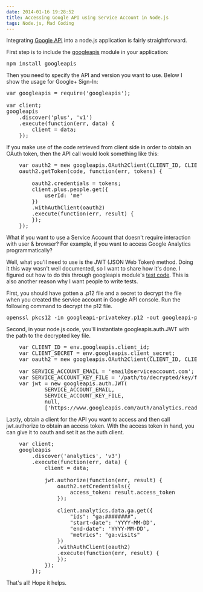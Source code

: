 ```yaml
---
date: 2014-01-16 19:28:52
title: Accessing Google API using Service Account in Node.js
tags: Node.js, Mad Coding
---
```

Integrating [Google API][1] into a node.js application is fairly
straightforward.

First step is to include the [googleapis][2] module in your application:
<pre class="brush:bash">
npm install googleapis
</pre>

Then you need to specify the API and version you want to use. Below I show the
usage for Google+ Sign-In:
<pre class="brush:js">
var googleapis = require('googleapis');

var client;
googleapis
    .discover('plus', 'v1')
    .execute(function(err, data) {
        client = data;
    });
</pre>

If you make use of the code retrieved from client side in order to obtain
an OAuth token, then the API call would look something like this:
<pre class="brush:js">
    var oauth2 = new googleapis.OAuth2Client(CLIENT_ID, CLIENT_SECRET, 'postmessage');
    oauth2.getToken(code, function(err, tokens) {

        oauth2.credentials = tokens;
        client.plus.people.get({
            userId: 'me'
        })
        .withAuthClient(oauth2)
        .execute(function(err, result) {
        });
    });
</pre>

What if you want to use a Service Account that doesn't require interaction with
user & browser? For example, if you want to access Google Analytics
programmatically?

Well, what you'll need to use is the JWT (JSON Web Token) method. Doing it this
way wasn't well documented, so I want to share how it's done. I figured out how
to do this through googleapis module's [test code][3]. This is also another
reason why I want people to write tests.

First, you should have gotten a .p12 file and a secret to decrypt the file when
you created the service account in Google API console. Run the following command
to decrypt the p12 file.
<pre class="brush:bash">
openssl pkcs12 -in googleapi-privatekey.p12 -out googleapi-privatekey.pem -nocerts -nodes
</pre>

Second, in your node.js code, you'll instantiate googleapis.auth.JWT with the
path to the decrypted key file.
<pre class="brush:js">
    var CLIENT_ID = env.googleapis.client_id;
    var CLIENT_SECRET = env.googleapis.client_secret;
    var oauth2 = new googleapis.OAuth2Client(CLIENT_ID, CLIENT_SECRET, 'postmessage');

    var SERVICE_ACCOUNT_EMAIL = 'email@serviceaccount.com';
    var SERVICE_ACCOUNT_KEY_FILE = '/path/to/decrypted/key/file';
    var jwt = new googleapis.auth.JWT(
            SERVICE_ACCOUNT_EMAIL,
            SERVICE_ACCOUNT_KEY_FILE,
            null,
            ['https://www.googleapis.com/auth/analytics.readonly']);
</pre>

Lastly, obtain a client for the API you want to access and then call
jwt.authorize to obtain an access token. With the access token in hand, you can
give it to oauth and set it as the auth client.
<pre class="brush:js">
    var client;
    googleapis
        .discover('analytics', 'v3')
        .execute(function(err, data) {
            client = data;

            jwt.authorize(function(err, result) {
                oauth2.setCredentials({
                    access_token: result.access_token
                });

                client.analytics.data.ga.get({
                    "ids": "ga:########",
                    "start-date": 'YYYY-MM-DD',
                    "end-date": 'YYYY-MM-DD',
                    "metrics": "ga:visits"
                })
                .withAuthClient(oauth2)
                .execute(function(err, result) {
                });
            });
        });
</pre>

That's all! Hope it helps.

  [1]: https://developers.google.com/apis-explorer
  [2]: https://npmjs.org/package/googleapis
  [3]: https://github.com/google/google-api-nodejs-client/blob/master/test/test.auth.js

